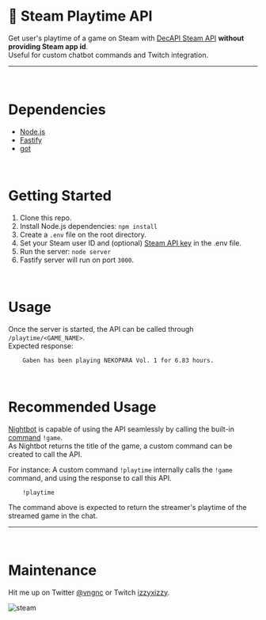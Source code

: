 # 🤖 Steam Playtime API

Get user's playtime of a game on Steam with [DecAPI Steam API](https://docs.decapi.me/steam) **without providing Steam app id**.  
Useful for custom chatbot commands and Twitch integration.  

---

&nbsp;

# Dependencies  
- [Node.js](https://nodejs.org/en/)
- [Fastify](https://www.fastify.io/)
- [got](https://github.com/sindresorhus/got)  

&nbsp;

# Getting Started  

1. Clone this repo.  
2. Install Node.js dependencies: `npm install`  
3. Create a `.env` file on the root directory.  
4.  Set your Steam user ID and (optional) [Steam API key](https://steamcommunity.com/dev) in the .env file.  
5. Run the server: `node server`  
6. Fastify server will run on port `3000`.

&nbsp;  

# Usage

Once the server is started, the API can be called through `/playtime/<GAME_NAME>`.  
Expected response:

```
    Gaben has been playing NEKOPARA Vol. 1 for 6.83 hours.
```  

&nbsp;

# Recommended Usage  

[Nightbot](https://nightbot.tv/) is capable of using the API seamlessly by calling the built-in [command](https://docs.nightbot.tv/commands/game) `!game`.  
As Nightbot returns the title of the game, a custom command can be created to call the API.  

For instance: A custom command `!playtime` internally calls the `!game` command, and using the response to call this API.  

```
    !playtime
```

The command above is expected to return the streamer's playtime of the streamed game in the chat.   

--- 

&nbsp;  

# Maintenance

Hit me up on Twitter [@vngnc](https://twitter.com/vngnc) or Twitch [izzyxizzy](https://twitch.tv/izzyxizzy/).  

![steam](https://www.steamidfinder.com/signature/76561198049741299.png)